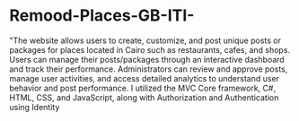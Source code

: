 # Remood-Places-GB-ITI-
"The website allows users to create, customize, and post unique
posts or packages for places located in Cairo such as restaurants, cafes, and shops. Users
can manage their posts/packages through an interactive dashboard and track their
performance. Administrators can review and approve posts, manage user activities, and
access detailed analytics to understand user behavior and post performance. I utilized the
MVC Core framework, C#, HTML, CSS, and JavaScript, along with Authorization and
Authentication using Identity
